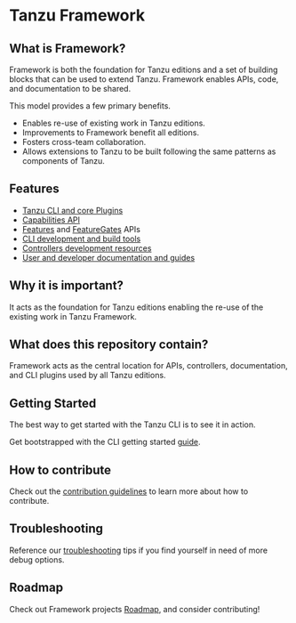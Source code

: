 # Tanzu Framework

## What is Framework?
Framework is both the foundation for Tanzu editions and a set of
building blocks that can be used to extend Tanzu. Framework enables
APIs, code, and documentation to be shared.

This model provides a few primary benefits.

* Enables re-use of existing work in Tanzu editions.
* Improvements to Framework benefit all editions.
* Fosters cross-team collaboration.
* Allows extensions to Tanzu to be built following the same patterns as
  components of Tanzu.

## Features

- [Tanzu CLI and core Plugins](docs/cli/commands/)
- [Capabilities API](apis/run/v1alpha1/capability_types.go)
- [Features](apis/config/v1alpha1/feature_types.go) and [FeatureGates](apis/config/v1alpha1/featuregate_types.go) APIs
- [CLI development and build tools](docs/cli/cli-architecture.md)
- [Controllers development resources](docs/api-machinery/)
- [User and developer documentation and guides](docs/dev/)

## Why it is important?
It acts as the foundation for Tanzu editions enabling the re-use of the existing work
in Tanzu Framework.

## What does this repository contain?
Framework acts as the central location for APIs, controllers,
documentation, and CLI plugins used by all Tanzu editions.

## Getting Started
The best way to get started with the Tanzu CLI is to see it in action.

Get bootstrapped with the CLI getting started [guide](docs/cli/getting-started.md).

## How to contribute
Check out the [contribution guidelines](CONTRIBUTING.md) to learn more about how to contribute.

## Troubleshooting
Reference our [troubleshooting](docs/dev/troubleshooting.md) tips if you find yourself in need of more debug options.

## Roadmap
Check out Framework projects [Roadmap](ROADMAP.md), and consider contributing!
